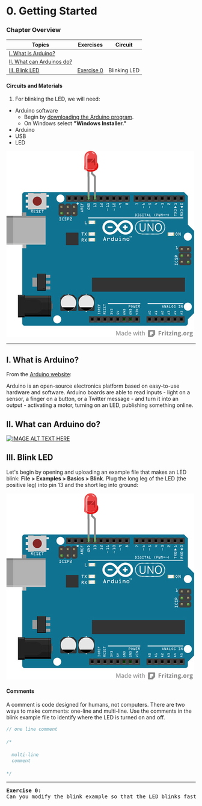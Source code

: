 # 0. Getting Started

### Chapter Overview

| Topics | Exercises | Circuit |
| --- | --- | --- |
| [I. What is Arduino?](#i-what-is-Arduino) | |
| [II. What can Arduinos do?](#ii-what-can-Arduino-do) | |
| [III. Blink LED](#iii-blink-led) | [Exercise 0](#ex0) | Blinking LED |


#### Circuits and Materials

1. For blinking the LED, we will need:
  * Arduino software
    * Begin by [downloading the Arduino program](https://www.arduino.cc/en/main/software).
    * On Windows select **"Windows Installer."**
  * Arduino
  * USB
  * LED

  ![alt text](../images/ledpin13.jpg)

---

## I. What is Arduino?

From the [Arduino website](https://www.arduino.cc/):

  Arduino is an open-source electronics platform based on easy-to-use hardware and software. Arduino boards are able to read inputs - light on a sensor, a finger on a button, or a Twitter message - and turn it into an output - activating a motor, turning on an LED, publishing something online.

## II. What can Arduino do?

[![IMAGE ALT TEXT HERE](https://img.youtube.com/vi/QqiU-OalhiI/0.jpg)](https://www.youtube.com/watch?v=QqiU-OalhiI)

## III. Blink LED
Let's begin by opening and uploading an example file that makes an LED blink: **File > Examples > Basics > Blink**.  Plug the long leg of the LED (the positive leg) into pin 13 and the short leg into ground:

![alt text](../images/ledpin13.jpg)

#### Comments

A comment is code designed for humans, not computers. There are two ways to make comments: one-line and multi-line. Use the comments in the blink example file to identify where the LED is turned on and off.

```c++
// one line comment

/*

  multi-line
  comment

*/
```

---

<a name="ex0"></a>
<pre>
<b>Exercise 0:</b>
Can you modify the blink example so that the LED blinks faster? Slower?
</pre>
